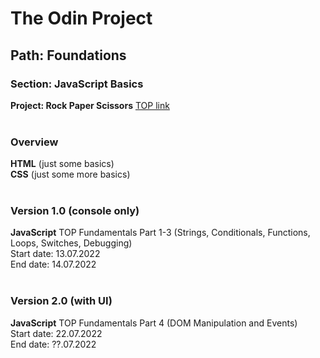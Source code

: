 # The Odin Project
## Path: Foundations
### Section: JavaScript Basics
**Project: Rock Paper Scissors** [TOP link](https://www.theodinproject.com/lessons/foundations-rock-paper-scissors)<br><br>

### Overview<br>
**HTML** (just some basics)<br>
**CSS** (just some more basics)<br><br>

### Version 1.0 (console only)<br>
**JavaScript** TOP Fundamentals Part 1-3 (Strings, Conditionals, Functions, Loops, Switches, Debugging)<br>
Start date: 13.07.2022<br>
End date: 14.07.2022<br><br>

### Version 2.0 (with UI)<br>
**JavaScript** TOP Fundamentals Part 4 (DOM Manipulation and Events)<br>
Start date: 22.07.2022<br>
End date: ??.07.2022

